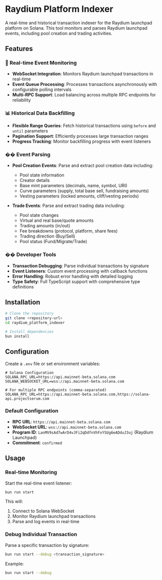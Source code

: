 # Raydium Platform Indexer

A real-time and historical transaction indexer for the Raydium launchpad platform on Solana. This tool monitors and parses Raydium launchpad events, including pool creation and trading activities.

## Features

### 🔄 Real-time Event Monitoring

- **WebSocket Integration**: Monitors Raydium launchpad transactions in real-time
- **Event Queue Processing**: Processes transactions asynchronously with configurable polling intervals
- **Multi-RPC Support**: Load balancing across multiple RPC endpoints for reliability

### 📊 Historical Data Backfilling

- **Flexible Range Queries**: Fetch historical transactions using `before` and `until` parameters
- **Pagination Support**: Efficiently processes large transaction ranges
- **Progress Tracking**: Monitor backfilling progress with event listeners

### �� Event Parsing

- **Pool Creation Events**: Parse and extract pool creation data including:

  - Pool state information
  - Creator details
  - Base mint parameters (decimals, name, symbol, URI)
  - Curve parameters (supply, total base sell, fundraising amounts)
  - Vesting parameters (locked amounts, cliff/vesting periods)

- **Trade Events**: Parse and extract trading data including:
  - Pool state changes
  - Virtual and real base/quote amounts
  - Trading amounts (in/out)
  - Fee breakdowns (protocol, platform, share fees)
  - Trading direction (Buy/Sell)
  - Pool status (Fund/Migrate/Trade)

### ��️ Developer Tools

- **Transaction Debugging**: Parse individual transactions by signature
- **Event Listeners**: Custom event processing with callback functions
- **Error Handling**: Robust error handling with detailed logging
- **Type Safety**: Full TypeScript support with comprehensive type definitions

## Installation

```bash
# Clone the repository
git clone <repository-url>
cd raydium_platform_indexer

# Install dependencies
bun install
```

## Configuration

Create a `.env` file or set environment variables:

```env
# Solana Configuration
SOLANA_RPC_URL=https://api.mainnet-beta.solana.com
SOLANA_WEBSOCKET_URL=wss://api.mainnet-beta.solana.com

# For multiple RPC endpoints (comma-separated)
SOLANA_RPC_URL=https://api.mainnet-beta.solana.com,https://solana-api.projectserum.com
```

### Default Configuration

- **RPC URL**: `https://api.mainnet-beta.solana.com`
- **WebSocket URL**: `wss://api.mainnet-beta.solana.com`
- **Program ID**: `LanMV9sAd7wArD4vJFi2qDdfnVhFxYSUg6eADduJ3uj` (Raydium Launchpad)
- **Commitment**: `confirmed`

## Usage

### Real-time Monitoring

Start the real-time event listener:

```bash
bun run start
```

This will:

1. Connect to Solana WebSocket
2. Monitor Raydium launchpad transactions
3. Parse and log events in real-time

### Debug Individual Transaction

Parse a specific transaction by signature:

```bash
bun run start --debug <transaction_signature>
```

Example:

```bash
bun run start --debug
```
